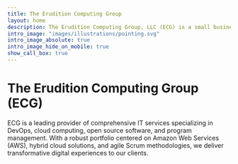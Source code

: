 ```yaml
---
title: The Erudition Computing Group
layout: home
description: The Erudition Computing Group, LLC (ECG) is a small business focused on delivering cutting-edge system and software engineering services.
intro_image: "images/illustrations/pointing.svg"
intro_image_absolute: true
intro_image_hide_on_mobile: true
show_call_box: true
---
```


# The Erudition Computing Group (ECG)

ECG is a leading provider of comprehensive IT services specializing in DevOps, cloud computing, open source software, and program management. With a robust portfolio centered on Amazon Web Services (AWS), hybrid cloud solutions, and agile Scrum methodologies, we deliver transformative digital experiences to our clients.
